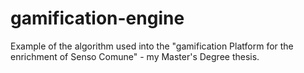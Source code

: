 # gamification-engine
Example of the algorithm used into the "gamification Platform for the enrichment of Senso Comune" - my Master's Degree thesis.
